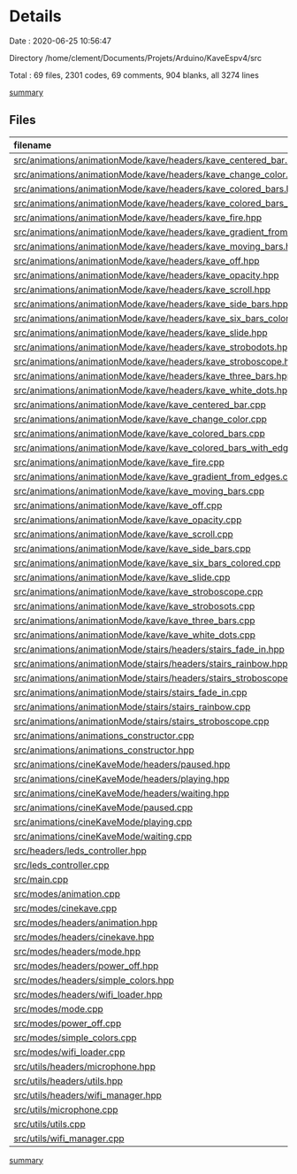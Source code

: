 # Details

Date : 2020-06-25 10:56:47

Directory /home/clement/Documents/Projets/Arduino/KaveEspv4/src

Total : 69 files,  2301 codes, 69 comments, 904 blanks, all 3274 lines

[summary](results.md)

## Files
| filename | language | code | comment | blank | total |
| :--- | :--- | ---: | ---: | ---: | ---: |
| [src/animations/animationMode/kave/headers/kave_centered_bar.hpp](/src/animations/animationMode/kave/headers/kave_centered_bar.hpp) | C++ | 16 | 0 | 8 | 24 |
| [src/animations/animationMode/kave/headers/kave_change_color.hpp](/src/animations/animationMode/kave/headers/kave_change_color.hpp) | C++ | 13 | 0 | 8 | 21 |
| [src/animations/animationMode/kave/headers/kave_colored_bars.hpp](/src/animations/animationMode/kave/headers/kave_colored_bars.hpp) | C++ | 16 | 1 | 9 | 26 |
| [src/animations/animationMode/kave/headers/kave_colored_bars_with_edges.hpp](/src/animations/animationMode/kave/headers/kave_colored_bars_with_edges.hpp) | C++ | 18 | 0 | 10 | 28 |
| [src/animations/animationMode/kave/headers/kave_fire.hpp](/src/animations/animationMode/kave/headers/kave_fire.hpp) | C++ | 15 | 0 | 8 | 23 |
| [src/animations/animationMode/kave/headers/kave_gradient_from_edges.hpp](/src/animations/animationMode/kave/headers/kave_gradient_from_edges.hpp) | C++ | 15 | 0 | 8 | 23 |
| [src/animations/animationMode/kave/headers/kave_moving_bars.hpp](/src/animations/animationMode/kave/headers/kave_moving_bars.hpp) | C++ | 23 | 1 | 13 | 37 |
| [src/animations/animationMode/kave/headers/kave_off.hpp](/src/animations/animationMode/kave/headers/kave_off.hpp) | C++ | 11 | 0 | 7 | 18 |
| [src/animations/animationMode/kave/headers/kave_opacity.hpp](/src/animations/animationMode/kave/headers/kave_opacity.hpp) | C++ | 15 | 0 | 7 | 22 |
| [src/animations/animationMode/kave/headers/kave_scroll.hpp](/src/animations/animationMode/kave/headers/kave_scroll.hpp) | C++ | 13 | 0 | 8 | 21 |
| [src/animations/animationMode/kave/headers/kave_side_bars.hpp](/src/animations/animationMode/kave/headers/kave_side_bars.hpp) | C++ | 16 | 0 | 8 | 24 |
| [src/animations/animationMode/kave/headers/kave_six_bars_colored.hpp](/src/animations/animationMode/kave/headers/kave_six_bars_colored.hpp) | C++ | 14 | 0 | 8 | 22 |
| [src/animations/animationMode/kave/headers/kave_slide.hpp](/src/animations/animationMode/kave/headers/kave_slide.hpp) | C++ | 13 | 0 | 8 | 21 |
| [src/animations/animationMode/kave/headers/kave_strobodots.hpp](/src/animations/animationMode/kave/headers/kave_strobodots.hpp) | C++ | 13 | 0 | 8 | 21 |
| [src/animations/animationMode/kave/headers/kave_stroboscope.hpp](/src/animations/animationMode/kave/headers/kave_stroboscope.hpp) | C++ | 11 | 0 | 7 | 18 |
| [src/animations/animationMode/kave/headers/kave_three_bars.hpp](/src/animations/animationMode/kave/headers/kave_three_bars.hpp) | C++ | 19 | 0 | 10 | 29 |
| [src/animations/animationMode/kave/headers/kave_white_dots.hpp](/src/animations/animationMode/kave/headers/kave_white_dots.hpp) | C++ | 14 | 0 | 8 | 22 |
| [src/animations/animationMode/kave/kave_centered_bar.cpp](/src/animations/animationMode/kave/kave_centered_bar.cpp) | C++ | 40 | 0 | 16 | 56 |
| [src/animations/animationMode/kave/kave_change_color.cpp](/src/animations/animationMode/kave/kave_change_color.cpp) | C++ | 15 | 0 | 7 | 22 |
| [src/animations/animationMode/kave/kave_colored_bars.cpp](/src/animations/animationMode/kave/kave_colored_bars.cpp) | C++ | 26 | 2 | 16 | 44 |
| [src/animations/animationMode/kave/kave_colored_bars_with_edges.cpp](/src/animations/animationMode/kave/kave_colored_bars_with_edges.cpp) | C++ | 34 | 2 | 18 | 54 |
| [src/animations/animationMode/kave/kave_fire.cpp](/src/animations/animationMode/kave/kave_fire.cpp) | C++ | 28 | 0 | 14 | 42 |
| [src/animations/animationMode/kave/kave_gradient_from_edges.cpp](/src/animations/animationMode/kave/kave_gradient_from_edges.cpp) | C++ | 24 | 0 | 9 | 33 |
| [src/animations/animationMode/kave/kave_moving_bars.cpp](/src/animations/animationMode/kave/kave_moving_bars.cpp) | C++ | 64 | 0 | 24 | 88 |
| [src/animations/animationMode/kave/kave_off.cpp](/src/animations/animationMode/kave/kave_off.cpp) | C++ | 9 | 0 | 5 | 14 |
| [src/animations/animationMode/kave/kave_opacity.cpp](/src/animations/animationMode/kave/kave_opacity.cpp) | C++ | 21 | 0 | 10 | 31 |
| [src/animations/animationMode/kave/kave_scroll.cpp](/src/animations/animationMode/kave/kave_scroll.cpp) | C++ | 25 | 0 | 9 | 34 |
| [src/animations/animationMode/kave/kave_side_bars.cpp](/src/animations/animationMode/kave/kave_side_bars.cpp) | C++ | 39 | 0 | 14 | 53 |
| [src/animations/animationMode/kave/kave_six_bars_colored.cpp](/src/animations/animationMode/kave/kave_six_bars_colored.cpp) | C++ | 18 | 0 | 8 | 26 |
| [src/animations/animationMode/kave/kave_slide.cpp](/src/animations/animationMode/kave/kave_slide.cpp) | C++ | 31 | 0 | 14 | 45 |
| [src/animations/animationMode/kave/kave_stroboscope.cpp](/src/animations/animationMode/kave/kave_stroboscope.cpp) | C++ | 14 | 0 | 9 | 23 |
| [src/animations/animationMode/kave/kave_strobosots.cpp](/src/animations/animationMode/kave/kave_strobosots.cpp) | C++ | 17 | 0 | 11 | 28 |
| [src/animations/animationMode/kave/kave_three_bars.cpp](/src/animations/animationMode/kave/kave_three_bars.cpp) | C++ | 60 | 5 | 24 | 89 |
| [src/animations/animationMode/kave/kave_white_dots.cpp](/src/animations/animationMode/kave/kave_white_dots.cpp) | C++ | 17 | 0 | 13 | 30 |
| [src/animations/animationMode/stairs/headers/stairs_fade_in.hpp](/src/animations/animationMode/stairs/headers/stairs_fade_in.hpp) | C++ | 15 | 0 | 8 | 23 |
| [src/animations/animationMode/stairs/headers/stairs_rainbow.hpp](/src/animations/animationMode/stairs/headers/stairs_rainbow.hpp) | C++ | 14 | 0 | 8 | 22 |
| [src/animations/animationMode/stairs/headers/stairs_stroboscope.hpp](/src/animations/animationMode/stairs/headers/stairs_stroboscope.hpp) | C++ | 15 | 0 | 8 | 23 |
| [src/animations/animationMode/stairs/stairs_fade_in.cpp](/src/animations/animationMode/stairs/stairs_fade_in.cpp) | C++ | 21 | 0 | 6 | 27 |
| [src/animations/animationMode/stairs/stairs_rainbow.cpp](/src/animations/animationMode/stairs/stairs_rainbow.cpp) | C++ | 29 | 0 | 8 | 37 |
| [src/animations/animationMode/stairs/stairs_stroboscope.cpp](/src/animations/animationMode/stairs/stairs_stroboscope.cpp) | C++ | 17 | 0 | 6 | 23 |
| [src/animations/animations_constructor.cpp](/src/animations/animations_constructor.cpp) | C++ | 35 | 0 | 14 | 49 |
| [src/animations/animations_constructor.hpp](/src/animations/animations_constructor.hpp) | C++ | 26 | 0 | 13 | 39 |
| [src/animations/cineKaveMode/headers/paused.hpp](/src/animations/cineKaveMode/headers/paused.hpp) | C++ | 15 | 0 | 8 | 23 |
| [src/animations/cineKaveMode/headers/playing.hpp](/src/animations/cineKaveMode/headers/playing.hpp) | C++ | 11 | 0 | 7 | 18 |
| [src/animations/cineKaveMode/headers/waiting.hpp](/src/animations/cineKaveMode/headers/waiting.hpp) | C++ | 15 | 0 | 8 | 23 |
| [src/animations/cineKaveMode/paused.cpp](/src/animations/cineKaveMode/paused.cpp) | C++ | 24 | 0 | 11 | 35 |
| [src/animations/cineKaveMode/playing.cpp](/src/animations/cineKaveMode/playing.cpp) | C++ | 10 | 0 | 3 | 13 |
| [src/animations/cineKaveMode/waiting.cpp](/src/animations/cineKaveMode/waiting.cpp) | C++ | 24 | 0 | 11 | 35 |
| [src/headers/leds_controller.hpp](/src/headers/leds_controller.hpp) | C++ | 44 | 1 | 19 | 64 |
| [src/leds_controller.cpp](/src/leds_controller.cpp) | C++ | 97 | 13 | 44 | 154 |
| [src/main.cpp](/src/main.cpp) | C++ | 48 | 6 | 18 | 72 |
| [src/modes/animation.cpp](/src/modes/animation.cpp) | C++ | 246 | 5 | 56 | 307 |
| [src/modes/cinekave.cpp](/src/modes/cinekave.cpp) | C++ | 72 | 5 | 23 | 100 |
| [src/modes/headers/animation.hpp](/src/modes/headers/animation.hpp) | C++ | 144 | 6 | 41 | 191 |
| [src/modes/headers/cinekave.hpp](/src/modes/headers/cinekave.hpp) | C++ | 39 | 0 | 18 | 57 |
| [src/modes/headers/mode.hpp](/src/modes/headers/mode.hpp) | C++ | 20 | 0 | 13 | 33 |
| [src/modes/headers/power_off.hpp](/src/modes/headers/power_off.hpp) | C++ | 12 | 0 | 7 | 19 |
| [src/modes/headers/simple_colors.hpp](/src/modes/headers/simple_colors.hpp) | C++ | 27 | 2 | 14 | 43 |
| [src/modes/headers/wifi_loader.hpp](/src/modes/headers/wifi_loader.hpp) | C++ | 19 | 0 | 9 | 28 |
| [src/modes/mode.cpp](/src/modes/mode.cpp) | C++ | 20 | 0 | 14 | 34 |
| [src/modes/power_off.cpp](/src/modes/power_off.cpp) | C++ | 15 | 0 | 7 | 22 |
| [src/modes/simple_colors.cpp](/src/modes/simple_colors.cpp) | C++ | 83 | 2 | 29 | 114 |
| [src/modes/wifi_loader.cpp](/src/modes/wifi_loader.cpp) | C++ | 43 | 0 | 16 | 59 |
| [src/utils/headers/microphone.hpp](/src/utils/headers/microphone.hpp) | C++ | 38 | 0 | 21 | 59 |
| [src/utils/headers/utils.hpp](/src/utils/headers/utils.hpp) | C++ | 14 | 0 | 6 | 20 |
| [src/utils/headers/wifi_manager.hpp](/src/utils/headers/wifi_manager.hpp) | C++ | 48 | 4 | 13 | 65 |
| [src/utils/microphone.cpp](/src/utils/microphone.cpp) | C++ | 89 | 6 | 29 | 124 |
| [src/utils/utils.cpp](/src/utils/utils.cpp) | C++ | 23 | 0 | 8 | 31 |
| [src/utils/wifi_manager.cpp](/src/utils/wifi_manager.cpp) | C++ | 152 | 8 | 16 | 176 |

[summary](results.md)